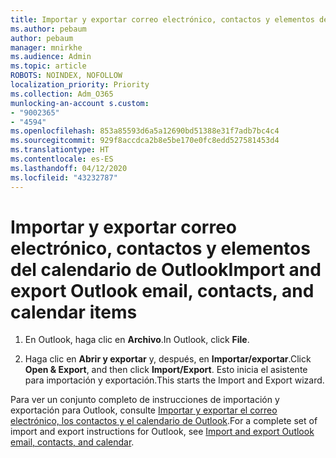 ```yaml
---
title: Importar y exportar correo electrónico, contactos y elementos del calendario de Outlook
ms.author: pebaum
author: pebaum
manager: mnirkhe
ms.audience: Admin
ms.topic: article
ROBOTS: NOINDEX, NOFOLLOW
localization_priority: Priority
ms.collection: Adm_O365
munlocking-an-account s.custom:
- "9002365"
- "4594"
ms.openlocfilehash: 853a85593d6a5a12690bd51388e31f7adb7bc4c4
ms.sourcegitcommit: 929f8accdca2b8e5be170e0fc8edd527581453d4
ms.translationtype: HT
ms.contentlocale: es-ES
ms.lasthandoff: 04/12/2020
ms.locfileid: "43232787"
---
```

# <a name="import-and-export-outlook-email-contacts-and-calendar-items"></a><span data-ttu-id="43197-102">Importar y exportar correo electrónico, contactos y elementos del calendario de Outlook</span><span class="sxs-lookup"><span data-stu-id="43197-102">Import and export Outlook email, contacts, and calendar items</span></span>

1. <span data-ttu-id="43197-103">En Outlook, haga clic en **Archivo**.</span><span class="sxs-lookup"><span data-stu-id="43197-103">In Outlook, click **File**.</span></span>

2. <span data-ttu-id="43197-104">Haga clic en **Abrir y exportar** y, después, en **Importar/exportar**.</span><span class="sxs-lookup"><span data-stu-id="43197-104">Click **Open & Export**, and then click **Import/Export**.</span></span> <span data-ttu-id="43197-105">Esto inicia el asistente para importación y exportación.</span><span class="sxs-lookup"><span data-stu-id="43197-105">This starts the Import and Export wizard.</span></span>

<span data-ttu-id="43197-106">Para ver un conjunto completo de instrucciones de importación y exportación para Outlook, consulte [Importar y exportar el correo electrónico, los contactos y el calendario de Outlook](https://support.office.com/article/import-and-export-outlook-email-contacts-and-calendar-92577192-3881-4502-b79d-c3bbada6c8ef).</span><span class="sxs-lookup"><span data-stu-id="43197-106">For a complete set of import and export instructions for Outlook, see [Import and export Outlook email, contacts, and calendar](https://support.office.com/article/import-and-export-outlook-email-contacts-and-calendar-92577192-3881-4502-b79d-c3bbada6c8ef).</span></span>
